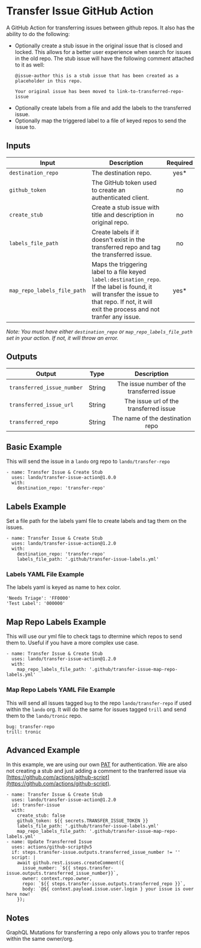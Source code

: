 # Transfer Issue GitHub Action

A GitHub Action for transferring issues between github repos.  It also has the ability to do the following:

* Optionally create a stub issue in the original issue that is closed and locked.  This allows for a better user experience when search for issues in the old repo.  The stub issue will have the following comment attached to it as well:
  ```
  @issue-author this is a stub issue that has been created as a placeholder in this repo.

  Your original issue has been moved to link-to-transferred-repo-issue
  ```
* Optionally create labels from a file and add the labels to the transferred issue.
* Optionally map the triggered label to a file of keyed repos to send the issue to.

## Inputs

Input | Description | Required | Default |
----------|-------------|:----------:|:-------:|
| `destination_repo` | The destination repo. | yes* |-|
| `github_token` | The GitHub token used to create an authenticated client. | no | `${{github.token}}` |
| `create_stub` | Create a stub issue with title and description in original repo. | no | `true` |
| `labels_file_path` | Create labels if it doesn't exist in the transferred repo and tag the transferred issue. | no |-|
| `map_repo_labels_file_path` | Maps the triggering label to a file keyed `label:destination_repo`. If the label is found, it will transfer the issue to that repo. If not, it will exit the process and not tranfer any issue. | yes* |-|

_Note: You must have either `destination_repo` or `map_repo_labels_file_path` set in your action.  If not, it will throw an error._

## Outputs

Output | Type | Description |
----------|-------------|:----------:|
| `transferred_issue_number` | String | The issue number of the transferred issue |
| `transferred_issue_url` | String | The issue url of the transferred issue |
| `transferred_repo` | String | The name of the destination repo |

## Basic Example

This will send the issue in a `lando` org repo to `lando/transfer-repo` 

```
- name: Transfer Issue & Create Stub
  uses: lando/transfer-issue-action@1.0.0
  with:
    destination_repo: 'transfer-repo'
```

## Labels Example

Set a file path for the labels yaml file to create labels and tag them on the issues.

```
- name: Transfer Issue & Create Stub
  uses: lando/transfer-issue-action@1.2.0
  with:
    destination_repo: 'transfer-repo'
    labels_file_path: '.github/transfer-issue-labels.yml'
```

### Labels YAML File Example

The labels yaml is keyed as name to hex color.  

```
'Needs Triage': 'FF0000'
'Test Label': '000000'
```

## Map Repo Labels Example

This will use our yml file to check tags to dtermine which repos to send them to.  Useful if you have a more complex use case.

```
- name: Transfer Issue & Create Stub
  uses: lando/transfer-issue-action@1.2.0
  with:
    map_repo_labels_file_path: '.github/transfer-issue-map-repo-labels.yml'
```

### Map Repo Labels YAML File Example

This will send all issues tagged `bug` to the repo `lando/transfer-repo` if used within the `lando` org.  It will do the same for issues tagged `trill` and send them to the `lando/tronic` repo. 

```
bug: transfer-repo
trill: tronic
```

## Advanced Example

In this example, we are using our own [PAT](https://docs.github.com/en/authentication/keeping-your-account-and-data-secure/creating-a-personal-access-token) for authentication.  We are also not creating a stub and just adding a comment to the tranferred issue via [https://github.com/actions/github-script](https://github.com/actions/github-script).

```
- name: Transfer Issue & Create Stub
  uses: lando/transfer-issue-action@1.2.0
  id: transfer-issue
  with:
    create_stub: false
    github_token: ${{ secrets.TRANSFER_ISSUE_TOKEN }}
    labels_file_path: '.github/transfer-issue-labels.yml'
    map_repo_labels_file_path: '.github/transfer-issue-map-repo-labels.yml'
- name: Update Transferred Issue
  uses: actions/github-script@v5
  if: steps.transfer-issue.outputs.transferred_issue_number != ''
  script: |
    await github.rest.issues.createComment({
      issue_number: `${{ steps.transfer-issue.outputs.transferred_issue_number}}`,
      owner: context.repo.owner,
      repo: `${{ steps.transfer-issue.outputs.transferred_repo }}`,
      body: `@${ context.payload.issue.user.login } your issue is over here now!`
    });
```

## Notes

GraphQL Mutations for transferring a repo only allows you to tranfer repos within the same owner/org.  